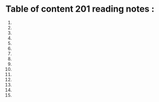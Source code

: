 # Table of content 201 reading notes :

1. 

2.

3.

4.

5.

6.

7.

8.

9.

10.

11.

12.

13.

14.

15.

